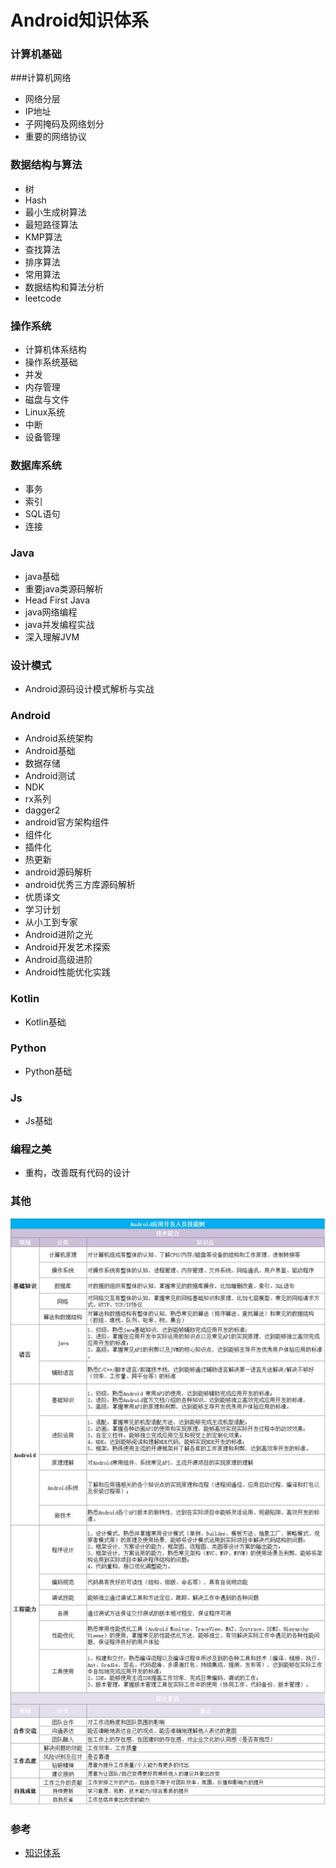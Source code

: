 # Android知识体系

### 计算机基础

###计算机网络
* 网络分层
* IP地址
* 子网掩码及网络划分
* 重要的网络协议

### 数据结构与算法
* 树
* Hash
* 最小生成树算法
* 最短路径算法
* KMP算法
* 查找算法
* 排序算法
* 常用算法
* 数据结构和算法分析
* leetcode

### 操作系统
* 计算机体系结构
* 操作系统基础
* 并发
* 内存管理
* 磁盘与文件
* Linux系统
* 中断
* 设备管理

### 数据库系统
* 事务
* 索引
* SQL语句
* 连接

### Java
* java基础
* 重要java类源码解析
* Head First Java
* java网络编程
* java并发编程实战
* 深入理解JVM

### 设计模式
* Android源码设计模式解析与实战

### Android
* Android系统架构
* Android基础
* 数据存储
* Android测试
* NDK
* rx系列
* dagger2
* android官方架构组件
* 组件化
* 插件化
* 热更新
* android源码解析
* android优秀三方库源码解析
* 优质译文
* 学习计划
* 从小工到专家
* Android进阶之光
* Android开发艺术探索
* Android高级进阶
* Android性能优化实践

### Kotlin
* Kotlin基础

### Python
* Python基础

### Js
* Js基础

### 编程之美
* 重构，改善既有代码的设计

### 其他
![](../images/Android开发人员技能树.jpg)

### 参考
* [知识体系](https://jsonchao.github.io/knowledgehierarchy/)
